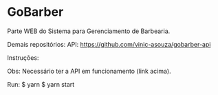 # GoBarber

Parte WEB do Sistema para Gerenciamento de Barbearia.

Demais repositórios:
API: https://github.com/vinic-asouza/gobarber-api

Instruções:

Obs: Necessário ter a API em funcionamento (link acima).

Run:
  $ yarn
  $ yarn start
